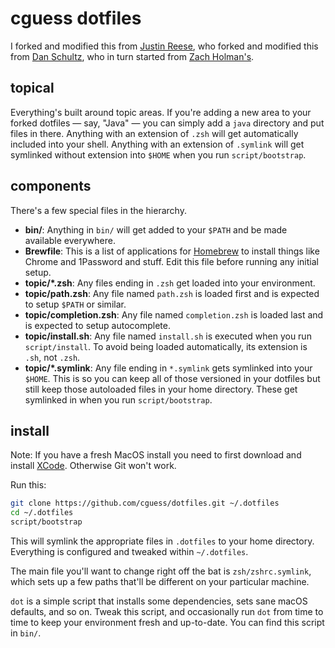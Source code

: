 # cguess dotfiles

I forked and modified this from [Justin Reese](https://github.com/reefdog/dotfils),
who forked and modified this from [Dan Schultz](https://github.com/slifty/dotfiles),
who in turn started from [Zach Holman's](https://github.com/holman/dotfiles).

## topical

Everything's built around topic areas. If you're adding a new area to your forked dotfiles — say,
"Java" — you can simply add a `java` directory and put files in there. Anything with an extension
of `.zsh` will get automatically included into your shell. Anything with an extension of `.symlink`
will get symlinked without extension into `$HOME` when you run `script/bootstrap`.

## components

There's a few special files in the hierarchy.

- **bin/**: Anything in `bin/` will get added to your `$PATH` and be made available everywhere.
- **Brewfile**: This is a list of applications for [Homebrew](https://brew.sh/) to install things
  like Chrome and 1Password and stuff. Edit this file before running any initial setup.
- **topic/\*.zsh**: Any files ending in `.zsh` get loaded into your environment.
- **topic/path.zsh**: Any file named `path.zsh` is loaded first and is expected to setup `$PATH` or
  similar.
- **topic/completion.zsh**: Any file named `completion.zsh` is loaded last and is expected to setup
  autocomplete.
- **topic/install.sh**: Any file named `install.sh` is executed when you run `script/install`. To
  avoid being loaded automatically, its extension is `.sh`, not `.zsh`.
- **topic/\*.symlink**: Any file ending in `*.symlink` gets symlinked into your `$HOME`. This is so
  you can keep all of those versioned in your dotfiles but still keep those autoloaded files in
  your home directory. These get symlinked in when you run `script/bootstrap`.

## install

Note: If you have a fresh MacOS install you need to first download 
and install [XCode](https://apps.apple.com/us/app/xcode/id497799835?mt=12). Otherwise Git won't work.

Run this:

```sh
git clone https://github.com/cguess/dotfiles.git ~/.dotfiles
cd ~/.dotfiles
script/bootstrap
```

This will symlink the appropriate files in `.dotfiles` to your home directory. Everything is
configured and tweaked within `~/.dotfiles`.

The main file you'll want to change right off the bat is `zsh/zshrc.symlink`, which sets up a few
paths that'll be different on your particular machine.

`dot` is a simple script that installs some dependencies, sets sane macOS defaults, and so on.
Tweak this script, and occasionally run `dot` from time to time to keep your environment fresh and
up-to-date. You can find this script in `bin/`.
